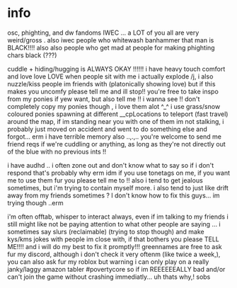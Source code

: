# info
  osc, phighting, and dw fandoms IWEC ... a LOT of you all are very weird/gross . also iwec people who whitewash banhammer that man is BLACK!!!! also also people who get mad at people for making phighting chars black (???)

  cuddle + hiding/hugging is ALWAYS OKAY !!!!!! i have heavy touch comfort and love love LOVE when people sit with me i actually explode /j, i also nuzzle/kiss people im friends with (platonically showing love) but if this makes you uncomfy please tell me and ill stop!! you're free to take inspo from my ponies if yew want, but also tell me !! i wanna see !! don't completely copy my ponies though , i love them alot ^_^ i use grass/snow coloured ponies spawning at different __cpLocations to teleport (fast travel) around the map, if im standing near you with one of them im not stalking, i probably just moved on accident and went to do something else and forgot... erm i have terrible memory also ..,.,..
  you're welcome to send me friend reqs if we're cuddling or anything, as long as they're not directly out of the blue with no previous ints !! 

  i have audhd .. i often zone out and don't know what to say so if i don't respond that's probably why erm idm if you use tonetags on me, if you want me to use them fur you please tell me to !! also i tend to get jealous sometimes, but i'm trying to contain myself more. i also tend to just like drift away from my friends sometimes ? I don't know how to fix this guys... im trying though ..erm

  i'm often offtab, whisper to interact always, even if im talking to my friends i still might like not be paying attention to what other people are saying ...
  i sometimes say slurs (reclaimable) (trying to stop though) and make kys/kms jokes with people im close with, if that bothers you please TELL ME!!!! and i will do my best to fix it promptly!!! greennames are free to ask fur my discord, although i don't check it very oftenm (like twice a week,), you can also ask fur my roblox but warning i can only play on a really janky/laggy amazon tabler #povertycore so if im REEEEEEALLY bad and/or can't join the game without crashing immediatly... uh thats why,! sobs
